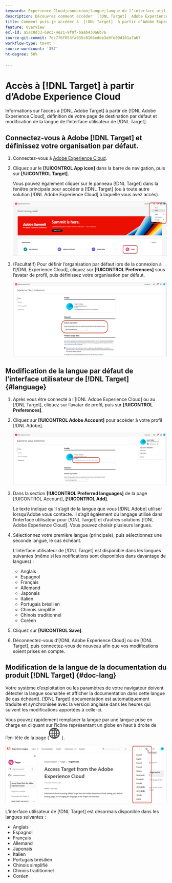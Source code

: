 ```yaml
---
keywords: Experience Cloud;connexion;langue;langue de l’interface utilisateur par défaut;langue par défaut
description: Découvrez comment accéder  [!DNL Target]  Adobe Experience Cloud, définir votre organisation par défaut et modifier la langue de l’interface utilisateur et de  [!DNL Target]  documentation.
title: Comment puis-je accéder à  [!DNL Target]  à partir d’Adobe Experience Cloud ?
feature: Overview
exl-id: a5ac8d33-69c3-4e21-9f0f-baab430a6b76
source-git-commit: 7dc7f6f053fa935c0166edde3e0fe09d161a7a67
workflow-type: tm+mt
source-wordcount: '357'
ht-degree: 50%

---
```


# Accès à [!DNL Target] à partir d’Adobe Experience Cloud

Informations sur l’accès à [!DNL Adobe Target] à partir de [!DNL Adobe Experience Cloud], définition de votre page de destination par défaut et modification de la langue de l’interface utilisateur de [!DNL Target].

## Connectez-vous à Adobe [!DNL Target] et définissez votre organisation par défaut.

1. Connectez-vous à [Adobe Experience Cloud](https://experience.adobe.com/).

1. Cliquez sur le **[!UICONTROL App icon]** dans la barre de navigation, puis sur **[!UICONTROL Target]**.

   Vous pouvez également cliquer sur le panneau [!DNL Target] dans la fenêtre principale pour accéder à [!DNL Target] (ou à toute autre solution [!DNL Adobe Experience Cloud] à laquelle vous avez accès).

   ![Icône de l’application](/help/main/c-intro/assets/appmenu-new.png)

1. (Facultatif) Pour définir l’organisation par défaut lors de la connexion à l’[!DNL Experience Cloud], cliquez sur **[!UICONTROL Preferences]** sous l’avatar de profil, puis définissez votre organisation par défaut.

   ![Page de destination](/help/main/c-intro/assets/pagepref-new.png)

## Modification de la langue par défaut de l’interface utilisateur de [!DNL Target] {#language}

1. Après vous être connecté à l’[!DNL Adobe Experience Cloud] ou au [!DNL Target], cliquez sur l’avatar de profil, puis sur **[!UICONTROL Preferences]**.

1. Cliquez sur **[!UICONTROL Adobe Account]** pour accéder à votre profil [!DNL Adobe].

   ![Compte Adobe](/help/main/c-intro/assets/adobe-account.png)

1. Dans la section **[!UICONTROL Preferred languages]** de la page [!UICONTROL Account], **[!UICONTROL Add]**.

   Le texte indique qu’il s’agit de la langue que vous [!DNL Adobe] utiliser lorsqu’Adobe vous contacte. Il s’agit également du langage utilisé dans l’interface utilisateur pour [!DNL Target] et d’autres solutions [!DNL Adobe Experience Cloud]. Vous pouvez choisir plusieurs langues.

1. Sélectionnez votre première langue (principale), puis sélectionnez une seconde langue, le cas échéant.

   L’interface utilisateur de [!DNL Target] est disponible dans les langues suivantes (même si les notifications sont disponibles dans davantage de langues) :

   * Anglais
   * Espagnol
   * Français
   * Allemand
   * Japonais
   * Italien
   * Portugais brésilien
   * Chinois simplifié
   * Chinois traditionnel
   * Coréen

1. Cliquez sur **[!UICONTROL Save]**.

1. Déconnectez-vous d’[!DNL Adobe Experience Cloud] ou de [!DNL Target], puis connectez-vous de nouveau afin que vos modifications soient prises en compte.

## Modification de la langue de la documentation du produit [!DNL Target] {#doc-lang}

Votre système d’exploitation ou les paramètres de votre navigateur doivent détecter la langue souhaitée et afficher la documentation dans cette langue (le cas échéant). [!DNL Target] documentation est automatiquement traduite et synchronisée avec la version anglaise dans les heures qui suivent les modifications apportées à celle-ci.

Vous pouvez rapidement remplacer la langue par une langue prise en charge en cliquant sur l’icône représentant un globe en haut à droite de l’en-tête de la page (![sélecteur de langue](/help/main/assets/icons/GlobeGrid.svg) ).

![Modifier la langue](/help/main/c-intro/assets/mt-original.png)

L’interface utilisateur de [!DNL Target] est désormais disponible dans les langues suivantes :

* Anglais
* Espagnol
* Français
* Allemand
* Japonais
* Italien
* Portugais brésilien
* Chinois simplifié
* Chinois traditionnel
* Coréen
